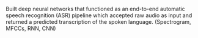Built deep neural networks that functioned as an end-to-end automatic speech recognition (ASR) pipeline
which accepted raw audio as input and returned a predicted transcription of the spoken language. (Spectrogram, MFCCs, RNN, CNN) 

